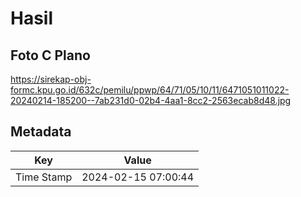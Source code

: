 # Hasil

## Foto C Plano

https://sirekap-obj-formc.kpu.go.id/632c/pemilu/ppwp/64/71/05/10/11/6471051011022-20240214-185200--7ab231d0-02b4-4aa1-8cc2-2563ecab8d48.jpg


## Metadata

| Key        | Value               |
| ---------- | ------------------- |
| Time Stamp | 2024-02-15 07:00:44 |



